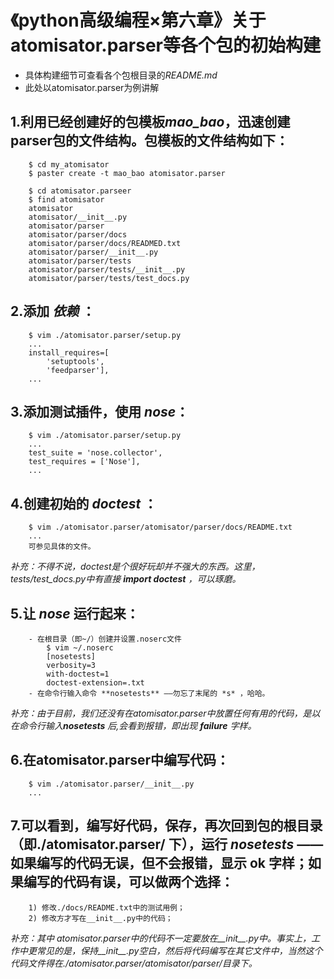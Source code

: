 # 《python高级编程×第六章》关于atomisator.parser等各个包的初始构建

-   具体构建细节可查看各个包根目录的*README.md*
-   此处以atomisator.parser为例讲解

##  1.利用已经创建好的包模板*mao_bao*，迅速创建parser包的文件结构。包模板的文件结构如下：

```
    $ cd my_atomisator
    $ paster create -t mao_bao atomisator.parser
    
    $ cd atomisator.parseer
    $ find atomisator
    atomisator
    atomisator/__init__.py
    atomisator/parser
    atomisator/parser/docs
    atomisator/parser/docs/READMED.txt
    atomisator/parser/__init__.py
    atomisator/parser/tests
    atomisator/parser/tests/__init__.py
    atomisator/parser/tests/test_docs.py
```
##  2.添加 *依赖* ：

```
    $ vim ./atomisator.parser/setup.py
    ...
    install_requires=[
        'setuptools',
        'feedparser'],
    ...
```
##  3.添加测试插件，使用 *nose*：

```
    $ vim ./atomisator.parser/setup.py
    ...
    test_suite = 'nose.collector',
    test_requires = ['Nose'],
    ...
```
##  4.创建初始的 *doctest* ：

```
    $ vim ./atomisator.parser/atomisator/parser/docs/README.txt
    ...
    可参见具体的文件。
```
*补充：不得不说，doctest是个很好玩却并不强大的东西。这里，tests/test_docs.py中有直接 **import doctest** ，可以琢磨。*
##  5.让 *nose* 运行起来：

```
    - 在根目录（即~/）创建并设置.noserc文件
        $ vim ~/.noserc
        [nosetests]
        verbosity=3
        with-doctest=1
        doctest-extension=.txt
    - 在命令行输入命令 **nosetests** ——勿忘了末尾的 *s* ，哈哈。
```
*补充：由于目前，我们还没有在atomisator.parser中放置任何有用的代码，是以在命令行输入**nosetests** 后,会看到报错，即出现 **failure** 字样。*
##  6.在atomisator.parser中编写代码：

```
    $ vim ./atomisator.parser/__init__.py
    ...
```
##  7.可以看到，编写好代码，保存，再次回到包的根目录（即./atomisator.parser/ 下），运行 *nosetests* ——如果编写的代码无误，但不会报错，显示 **ok** 字样；如果编写的代码有误，可以做两个选择：
```
    1) 修改./docs/README.txt中的测试用例；
    2) 修改方才写在__init__.py中的代码；
```
*补充：其中 atomisator.parser中的代码不一定要放在__init__.py中。事实上，工作中更常见的是，保持__init__.py空白，然后将代码编写在其它文件中，当然这个代码文件得在./atomisator.parser/atomisator/parser/目录下。*

